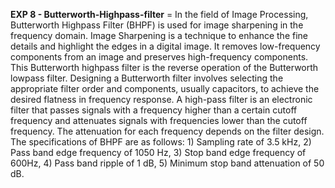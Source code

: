 **EXP 8 - Butterworth-Highpass-filter** = In the field of Image Processing, Butterworth Highpass Filter (BHPF) is used for image sharpening in the frequency domain. Image Sharpening is a technique to enhance the fine details and highlight the edges in a digital image. It removes low-frequency components from an image and preserves high-frequency components. This Butterworth highpass filter is the reverse operation of the Butterworth lowpass filter. Designing a Butterworth filter involves selecting the appropriate filter order and components, usually capacitors, to achieve the desired flatness in frequency response. A high-pass filter is an electronic filter that passes signals with a frequency higher than a certain cutoff frequency and attenuates signals with frequencies lower than the cutoff frequency. The attenuation for each frequency depends on the filter design. The specifications of BHPF are as follows: 1) Sampling rate of 3.5 kHz, 2) Pass band edge frequency of 1050 Hz, 3) Stop band edge frequency of 600Hz, 4) Pass band ripple of 1 dB, 5) Minimum stop band attenuation of 50 dB. 
